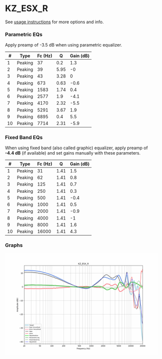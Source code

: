 # KZ_ESX_R
See [usage instructions](https://github.com/jaakkopasanen/AutoEq#usage) for more options and info.

### Parametric EQs
Apply preamp of -3.5 dB when using parametric equalizer.

|   # | Type    |   Fc (Hz) |    Q |   Gain (dB) |
|-----|---------|-----------|------|-------------|
|   1 | Peaking |        37 | 0.2  |         1.3 |
|   2 | Peaking |        39 | 5.95 |        -0   |
|   3 | Peaking |        43 | 3.28 |         0   |
|   4 | Peaking |       673 | 0.63 |        -0.6 |
|   5 | Peaking |      1583 | 1.74 |         0.4 |
|   6 | Peaking |      2577 | 1.9  |        -4.1 |
|   7 | Peaking |      4170 | 2.32 |        -5.5 |
|   8 | Peaking |      5291 | 3.67 |         1.9 |
|   9 | Peaking |      6895 | 0.4  |         5.5 |
|  10 | Peaking |      7714 | 2.31 |        -5.9 |

### Fixed Band EQs
When using fixed band (also called graphic) equalizer, apply preamp of **-4.4 dB** (if available) and set gains manually with these parameters.

|   # | Type    |   Fc (Hz) |    Q |   Gain (dB) |
|-----|---------|-----------|------|-------------|
|   1 | Peaking |        31 | 1.41 |         1.5 |
|   2 | Peaking |        62 | 1.41 |         0.8 |
|   3 | Peaking |       125 | 1.41 |         0.7 |
|   4 | Peaking |       250 | 1.41 |         0.3 |
|   5 | Peaking |       500 | 1.41 |        -0.4 |
|   6 | Peaking |      1000 | 1.41 |         0.5 |
|   7 | Peaking |      2000 | 1.41 |        -0.9 |
|   8 | Peaking |      4000 | 1.41 |        -1   |
|   9 | Peaking |      8000 | 1.41 |         1.6 |
|  10 | Peaking |     16000 | 1.41 |         4.3 |

### Graphs
![](./KZ_ESX_R.png)
